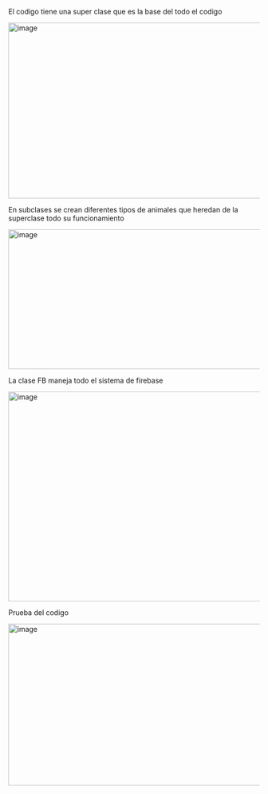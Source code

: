 El codigo tiene una super clase que es la base del todo el codigo

<img width="631" height="352" alt="image" src="https://github.com/user-attachments/assets/c0091cac-c3c8-4e51-a108-cf146cbe713c" />

En subclases se crean diferentes tipos de animales que heredan de la superclase todo su funcionamiento 

<img width="943" height="280" alt="image" src="https://github.com/user-attachments/assets/8a78e97e-0870-4bb9-8881-12beec9d6a46" />

La clase FB maneja todo el sistema de firebase

<img width="903" height="420" alt="image" src="https://github.com/user-attachments/assets/1170a3d7-49da-4d10-b114-1a3c5db584e8" />

Prueba del codigo

<img width="850" height="324" alt="image" src="https://github.com/user-attachments/assets/fccd2004-ac5b-4e40-9d27-6abbbac47c97" />
